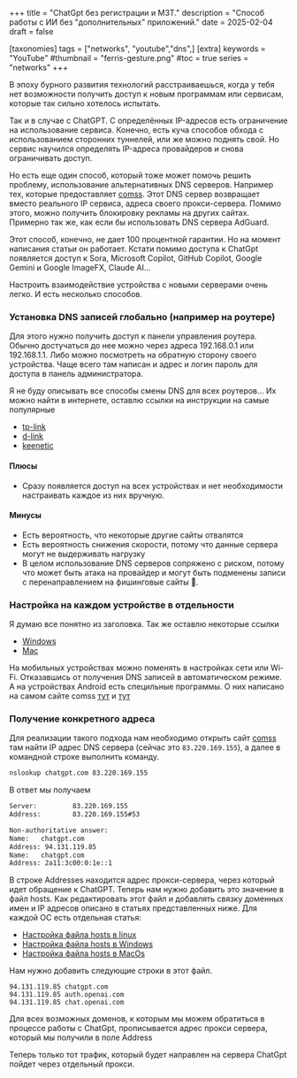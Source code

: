 +++
title = "ChatGpt без регистрации и МЗТ."
description = "Способ работы с ИИ без \"дополнительных\" приложений."
date = 2025-02-04
draft = false

[taxonomies]
tags = ["networks", "youtube","dns",]
[extra]
keywords = "YouTube"
#thumbnail = "ferris-gesture.png"
#toc = true
series = "networks"
+++

В эпоху бурного развития технологий расстраиваешься, когда у тебя нет возможности получить доступ к новым программам или сервисам, которые так сильно хотелось испытать.

Так и в случае с ChatGPT. С определённых IP-адресов есть ограничение на использование сервиса. Конечно, есть куча способов обхода с использованием сторонних туннелей, или же можно поднять свой. Но сервис научился определять IP-адреса провайдеров и снова ограничивать доступ.

Но есть еще один способ, который тоже может помочь решить проблему, использование альтернативных DNS серверов. Например тех, которые предоставляет [comss](https://www.comss.ru/page.php?id=7315). Этот DNS сервер возвращает вместо реального IP сервиса, адреса своего прокси-сервера. Помимо этого, можно получить блокировку рекламы на других сайтах. Примерно так же, как если бы использовать DNS сервера AdGuard.

Этот способ, конечно, не дает 100 процентной гарантии. Но на момент написания статьи он работает. Кстати помимо доступа к ChatGpt появляется доступ к Sora, Microsoft Copilot, GitHub Copilot, Google Gemini и Google ImageFX, Claude AI...

Настроить взаимодействие устройства с новыми серверами очень легко. И есть несколько способов.

### Установка DNS записей глобально (например на роутере)

Для этого нужно получить доступ к панели управления роутера. Обычно достучаться до нее можно через адреса 192.168.0.1 или 192.168.1.1. Либо можно посмотреть на обратную сторону своего устройства. Чаще всего там написан и адрес и логин пароль для доступа в панель администратора.

Я не буду описывать все способы смены DNS для всех роутеров... Их можно найти в интернете, оставлю ссылки на инструкции на самые популярные

- [tp-link](https://www.tp-link.com/ru/support/faq/1712/)
- [d-link](https://www.dlink.ru/by/faq/391/1037.html)
- [keenetic](https://help.keenetic.com/hc/ru/articles/213966649-%D0%98%D1%81%D0%BF%D0%BE%D0%BB%D1%8C%D0%B7%D0%BE%D0%B2%D0%B0%D0%BD%D0%B8%D0%B5-%D0%BF%D1%83%D0%B1%D0%BB%D0%B8%D1%87%D0%BD%D1%8B%D1%85-DNS-%D1%81%D0%B5%D1%80%D0%B2%D0%B5%D1%80%D0%BE%D0%B2)

#### Плюсы

- Сразу появляется доступ на всех устройствах и нет необходимости настраивать каждое из них вручную.

#### Минусы

- Есть вероятность, что некоторые другие сайты отвалятся
- Есть вероятность снижения скорости, потому что данные сервера могут не выдерживать нагрузку
- В целом использование DNS серверов сопряжено с риском, потому что может быть атака на провайдер и могут быть подменены записи с перенаправлением на фишинговые сайты 🧐.

### Настройка на каждом устройстве в отдельности

Я думаю все понятно из заголовка. Так же оставлю некоторые ссылки

- [Windows](https://remontka.pro/change-dns-server-windows/)
- [Mac](https://support.apple.com/ru-ru/guide/mac-help/mh141272/mac)

На мобильных устройствах можно поменять в настройках сети или Wi-Fi. Отказавшись от получения DNS записей в автоматическом режиме. А на устройствах Android есть специльные программы. О них написано на самом сайте comss [тут](https://www.comss.ru/page.php?id=7120) и [тут](https://www.comss.ru/page.php?id=7316)

### Получение конкретного адреса

Для реализации такого подхода нам необходимо открыть сайт [comss](https://www.comss.ru/page.php?id=7315) там найти IP адрес DNS сервера (сейчас это `83.220.169.155`), а далее в командной строке выполнить команду.

```bash
nslookup chatgpt.com 83.220.169.155
```

В ответ мы получаем

```bash
Server:         83.220.169.155
Address:        83.220.169.155#53

Non-authoritative answer:
Name:   chatgpt.com
Address: 94.131.119.85
Name:   chatgpt.com
Address: 2a11:3c00:0:1e::1
```

В строке Addresses находится адрес прокси-сервера, через который идет обращение к ChatGPT. Теперь нам нужно добавить это значение в файл hosts. Как редактировать этот файл и добавлять связку доменных имен и IP адресов описано в статьях представленных ниже. Для каждой ОС есть отдельная статья:

- [Настройка файла hosts в linux](https://help.reg.ru/support/dns-servery-i-nastroyka-zony/rabota-s-dns-serverami/fayl-hosts-na-linux#0)
- [Настройка файла hosts в Windows](https://help.reg.ru/support/dns-servery-i-nastroyka-zony/rabota-s-dns-serverami/fayl-hosts-dlya-windows-10)
- [Настройка файла hosts в MacOs](https://help.reg.ru/support/dns-servery-i-nastroyka-zony/rabota-s-dns-serverami/fayl-hosts-na-macos)

Нам нужно добавить следующие строки в этот файл.

```text
94.131.119.85 chatgpt.com
94.131.119.85 auth.openai.com
94.131.119.85 chat.openai.com
```

Для всех возможных доменов, к которым мы можем обратиться в процессе работы с ChatGpt, прописывается адрес прокси сервера, который мы получили в поле Address

Теперь только тот трафик, который будет направлен на сервера ChatGpt пойдет через отдельный прокси.
